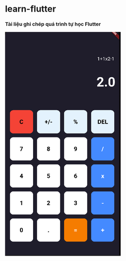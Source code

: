 # learn-flutter
### Tài liệu ghi chép quá trình tự học Flutter
![image](https://github.com/Dat0309/learn-flutter/blob/main/demo/calculator_app.png)
